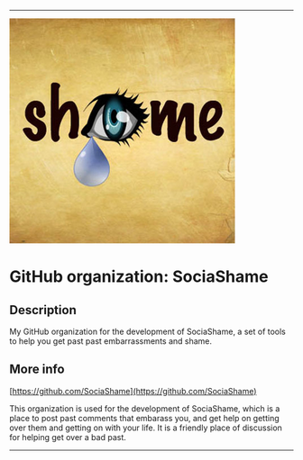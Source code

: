 
***

![SHAME.jpeg failed to load. The file may be missing or corrupt. Check the file path for errors first.](/AdditionalInfo/1/SociaShame/SHAME.jpeg)

# GitHub organization: SociaShame

## Description

My GitHub organization for the development of SociaShame, a set of tools to help you get past past embarrassments and shame.

## More info

[https://github.com/SociaShame](https://github.com/SociaShame)

This organization is used for the development of SociaShame, which is a place to post past comments that embarass you, and get help on getting over them and getting on with your life. It is a friendly place of discussion for helping get over a bad past.

***
